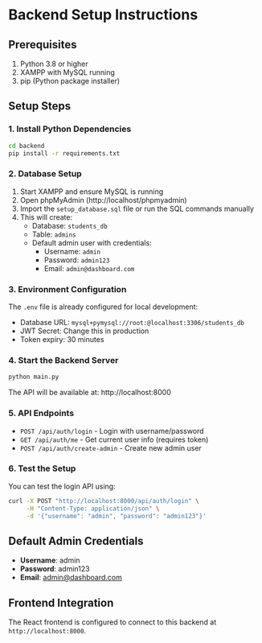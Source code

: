 # Backend Setup Instructions

## Prerequisites

1. Python 3.8 or higher
2. XAMPP with MySQL running
3. pip (Python package installer)

## Setup Steps

### 1. Install Python Dependencies

```bash
cd backend
pip install -r requirements.txt
```

### 2. Database Setup

1. Start XAMPP and ensure MySQL is running
2. Open phpMyAdmin (http://localhost/phpmyadmin)
3. Import the `setup_database.sql` file or run the SQL commands manually
4. This will create:
   - Database: `students_db`
   - Table: `admins`
   - Default admin user with credentials:
     - Username: `admin`
     - Password: `admin123`
     - Email: `admin@dashboard.com`

### 3. Environment Configuration

The `.env` file is already configured for local development:

- Database URL: `mysql+pymysql://root:@localhost:3306/students_db`
- JWT Secret: Change this in production
- Token expiry: 30 minutes

### 4. Start the Backend Server

```bash
python main.py
```

The API will be available at: http://localhost:8000

### 5. API Endpoints

- `POST /api/auth/login` - Login with username/password
- `GET /api/auth/me` - Get current user info (requires token)
- `POST /api/auth/create-admin` - Create new admin user

### 6. Test the Setup

You can test the login API using:

```bash
curl -X POST "http://localhost:8000/api/auth/login" \
     -H "Content-Type: application/json" \
     -d '{"username": "admin", "password": "admin123"}'
```

## Default Admin Credentials

- **Username**: admin
- **Password**: admin123
- **Email**: admin@dashboard.com

## Frontend Integration

The React frontend is configured to connect to this backend at `http://localhost:8000`.
